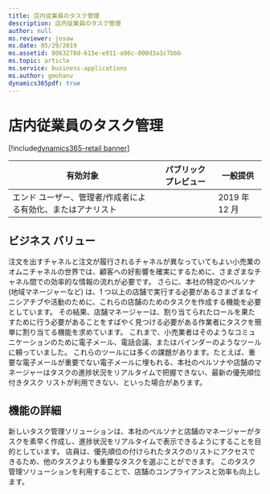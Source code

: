```yaml
---
title: 店内従業員のタスク管理
description: 店内従業員のタスク管理
author: null
ms.reviewer: josaw
ms.date: 05/29/2019
ms.assetid: 8063278d-615e-e911-a96c-000d3a1c7bbb
ms.topic: article
ms.service: business-applications
ms.author: gmohanv
dynamics365pdf: true
---
```

# <a name="in-store-employee-task-management"></a>店内従業員のタスク管理
[!include[dynamics365-retail banner](../includes/dynamics365-retail.md)]

| 有効対象    |  パブリック プレビュー | 一般提供 | 
| ---------- | ---------- |---------- |
|エンド ユーザー、管理者/作成者による有効化、またはアナリスト|| 2019 年 12 月|


## <a name="business-value"></a>ビジネス バリュー
<!-- bv start -->
注文を出すチャネルと注文が履行されるチャネルが異なっていてもよい小売業のオムニチャネルの世界では、顧客への好影響を確実にするために、さまざまなチャネル間での効率的な情報の流れが必要です。 さらに、本社の特定のペルソナ (地域マネージャーなど) は、1 つ以上の店舗で実行する必要があるさまざまなイニシアチブや活動のために、これらの店舗のためのタスクを作成する機能を必要としています。 その結果、店舗マネージャーは、割り当てられたロールを果たすために行う必要があることをすばやく見つける必要がある作業者にタスクを簡単に割り当てる機能を求めています。 これまで、小売業者はそのようなコミュニケーションのために電子メール、電話会議、またはバインダーのようなツールに頼っていました。 これらのツールには多くの課題があります。たとえば、重要な電子メールが重要でない電子メールに埋もれる、本社のペルソナや店舗のマネージャーはタスクの進捗状況をリアルタイムで把握できない、最新の優先順位付きタスク リストが利用できない、といった場合があります。   
<!-- bv end -->



## <a name="feature-details"></a>機能の詳細
<!--feature detail start -->
新しいタスク管理ソリューションは、本社のペルソナと店舗のマネージャーがタスクを素早く作成し、進捗状況をリアルタイムで表示できるようにすることを目的としています。 店員は、優先順位の付けられたタスクのリストにアクセスできるため、他のタスクよりも重要なタスクを選ぶことができます。 このタスク管理ソリューションを利用することで、店舗のコンプライアンスと効率も向上します。 


<!--feature detail end -->










